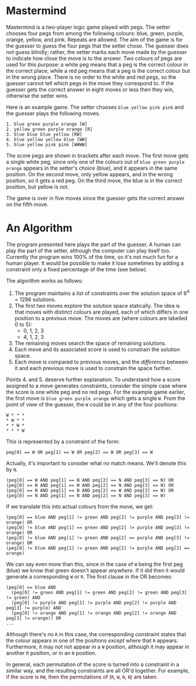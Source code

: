 Mastermind
==========

Mastermind is a two-player logic game played with pegs. The setter chooses four pegs from among the following colours:
blue, green, purple, orange, yellow, and pink. Repeats are allowed. The aim of the game is for the guesser to guess the
four pegs that the setter chose. The guesser does not guess blindly; rather, the setter marks each move made by the guesser
to indicate how close the move is to the answer. Two colours of pegs are used for this purpose: a white peg means that
a peg is the correct colour in the correct place, while a red peg means that a peg is the correct colour
but in the wrong place. There is no order to the white and red pegs, so the guesser cannot tell which pegs in the move they
correspond to. If the guesser gets the correct answer in eight moves or less then they win, otherwise the setter wins. 

Here is an example game. The setter chooses `blue yellow pink pink` and the guesser plays the following moves.

```
1. blue green purple orange [W]
2. yellow green purple orange [R]
3. blue blue blue yellow [RW]
4. blue yellow yellow blue [WW]
5. blue yellow pink pink [WWWW]
```

The score pegs are shown in brackets after each move. The first move gets a single white peg, since only one of the
colours out of `blue green purple orange` appears in the setter's choice (blue), and it appears in the same position.
On the second move, only yellow appears, and in the wrong position, so it gets a red peg. On the third move, the blue is
in the correct position, but yellow is not.

The game is over in five moves since the guesser gets the correct answer on the fifth move.

An Algorithm
============

The program presented here plays the part of the guesser. A human can play the part of the setter, although the computer
can play itself too. Currently the program wins 100% of the time, so it's not much fun for a human player. It would be
possible to make it lose sometimes by adding a constraint only a fixed percentage of the time (see below).

The algorithm works as follows:

1. The program maintains a list of constraints over the solution space of 6<sup>4</sup> = 1296 solutions.
2. The first two moves explore the solution space statically. The idea is that moves with distinct colours are played,
each of which differs in one position to a previous move. The moves are (where colours are labelled 0 to 5):
    * 0, 1, 2, 3
    * 4, 1, 2, 3
3. The remaining moves search the space of remaining solutions.
4. Each move and its associated score is used to constrain the solution space.
5. Each move is compared to previous moves, and the _difference_ between it and each previous move is used to constrain
the space further.

Points 4. and 5. deserve further explanation. To understand how a score assigned to a move generates constraints,
consider the simple case where the score is one white peg and no red pegs. For the example game earlier, the first move
is `blue green purple orange` which gets a single `W`. From the point of view of the guesser, the `W` could be in any of
the four positions:

```
W * * *
* W * *
* * W *
* * * W
```

This is represented by a constraint of the form:

```
peg[0] == W OR peg[1] == W OR peg[2] == W OR peg[3] == W
```

Actually, it's important to consider what no match means. We'll denote this by `N`.

```
(peg[0] == W AND peg[1] == N AND peg[2] == N AND peg[3] == N) OR
(peg[0] == N AND peg[1] == W AND peg[2] == N AND peg[3] == N) OR
(peg[0] == N AND peg[1] == N AND peg[2] == W AND peg[3] == N) OR
(peg[0] == N AND peg[1] == N AND peg[2] == N AND peg[3] == W)
```

If we translate this into actual colours from the move, we get:

```
(peg[0] == blue AND peg[1] != green AND peg[2] != purple AND peg[3] != orange) OR
(peg[0] != blue AND peg[1] == green AND peg[2] != purple AND peg[3] != orange) OR
(peg[0] != blue AND peg[1] != green AND peg[2] == purple AND peg[3] != orange) OR
(peg[0] != blue AND peg[1] != green AND peg[2] != purple AND peg[3] == orange)
```

We can say even more than this, since in the case of `W` being the first peg (blue) we know that green doesn't appear
_anywhere_. If it did then it would generate a corresponding `W` or `R`. The first clause in the OR becomes:

```
(peg[0] == blue AND
  (peg[0] != green AND peg[1] != green AND peg[2] != green AND peg[3] != green) AND
  (peg[0] != purple AND peg[1] != purple AND peg[2] != purple AND peg[3] != purple) AND
  (peg[0] != orange AND peg[1] != orange AND peg[2] != orange AND peg[3] != orange)) OR
...
```

Although there's no `R` in this case, the corresponding constraint states that the colour appears in one of the positions
_except_ where that `R` appears. Furthermore, it may not not appear in a `W` position, although it may appear in another
`R` position, or in an `N` position.

In general, each permutation of the score is turned into a constraint in a similar way, and the resulting constraints
are all OR'd together. For example, if the score is `RW`, then the permutations of (`R`, `W`, `N`, `N`) are taken.






 


